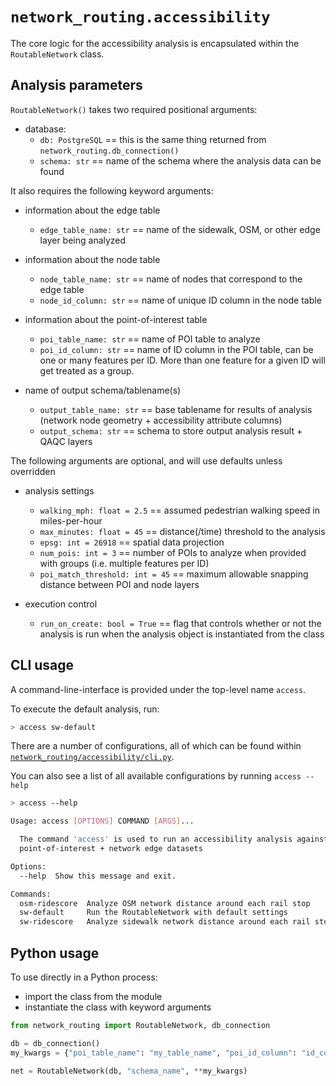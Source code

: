 # `network_routing.accessibility`

The core logic for the accessibility analysis is encapsulated within the `RoutableNetwork` class.

## Analysis parameters

`RoutableNetwork()` takes two required positional arguments:

- database:
  - `db: PostgreSQL` == this is the same thing returned from `network_routing.db_connection()`
  - `schema: str` == name of the schema where the analysis data can be found

It also requires the following keyword arguments:

- information about the edge table

  - `edge_table_name: str` == name of the sidewalk, OSM, or other edge layer being analyzed

- information about the node table

  - `node_table_name: str` == name of nodes that correspond to the edge table
  - `node_id_column: str` == name of unique ID column in the node table

- information about the point-of-interest table

  - `poi_table_name: str` == name of POI table to analyze
  - `poi_id_column: str` == name of ID column in the POI table, can be one or many features per ID. More than one feature for a given ID will get treated as a group.

- name of output schema/tablename(s)
  - `output_table_name: str` == base tablename for results of analysis (network node geometry + accessibility attribute columns)
  - `output_schema: str` == schema to store output analysis result + QAQC layers

The following arguments are optional, and will use defaults unless overridden

- analysis settings

  - `walking_mph: float = 2.5` == assumed pedestrian walking speed in miles-per-hour
  - `max_minutes: float = 45` == distance(/time) threshold to the analysis
  - `epsg: int = 26918` == spatial data projection
  - `num_pois: int = 3` == number of POIs to analyze when provided with groups (i.e. multiple features per ID)
  - `poi_match_threshold: int = 45` == maximum allowable snapping distance between POI and node layers

- execution control
  - `run_on_create: bool = True` == flag that controls whether or not the analysis is run when the analysis object is instantiated from the class

## CLI usage

A command-line-interface is provided under the top-level name `access`.

To execute the default analysis, run:

```bash
> access sw-default
```

There are a number of configurations, all of which can be found within [`network_routing/accessibility/cli.py`](./cli.py).

You can also see a list of all available configurations by running `access --help`

```bash
> access --help

Usage: access [OPTIONS] COMMAND [ARGS]...

  The command 'access' is used to run an accessibility analysis against
  point-of-interest + network edge datasets

Options:
  --help  Show this message and exit.

Commands:
  osm-ridescore  Analyze OSM network distance around each rail stop
  sw-default     Run the RoutableNetwork with default settings
  sw-ridescore   Analyze sidewalk network distance around each rail stop
```

## Python usage

To use directly in a Python process:

- import the class from the module
- instantiate the class with keyword arguments

```python
from network_routing import RoutableNetwork, db_connection

db = db_connection()
my_kwargs = {"poi_table_name": "my_table_name", "poi_id_column": "id_colname"}

net = RoutableNetwork(db, "schema_name", **my_kwargs)
```
